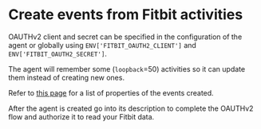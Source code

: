 # Create events from Fitbit activities

OAUTHv2 client and secret can be specified in the configuration of the
  agent or globally using `ENV['FITBIT_OAUTH2_CLIENT']` and
  `ENV['FITBIT_OAUTH2_SECRET']`.

The agent will remember some (`loopback`=50) activities so it can update
  them instead of creating new ones.

Refer to [this page](https://dev.fitbit.com/build/reference/web-api/activity/#get-activity-logs-list)
  for a list of properties of the events created.

After the agent is created go into its description to complete the OAUTHv2
  flow and authorize it to read your Fitbit data.
